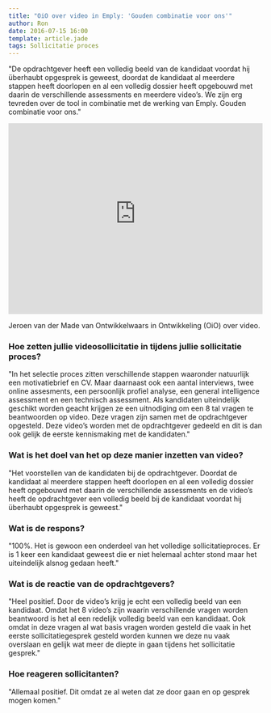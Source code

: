 ```yaml
---
title: "OiO over video in Emply: 'Gouden combinatie voor ons'"
author: Ron
date: 2016-07-15 16:00
template: article.jade
tags: Sollicitatie proces
---
```


<div class="first-paragraph">
"De opdrachtgever heeft een volledig beeld van de kandidaat voordat hij überhaubt opgesprek is geweest, doordat de kandidaat al meerdere stappen heeft doorlopen en al een volledig dossier heeft opgebouwd met daarin de verschillende assessments en meerdere video’s. We zijn erg tevreden over de tool in combinatie met de werking van Emply. Gouden combinatie voor ons."
</div>

<span class="more"></span>

<div class="small-11 medium-8 small-centered">
  <div style="position: relative; padding-bottom: 75%; padding-top: 0px; height: 0; overflow: hidden;"><iframe frameborder="0" style="position:absolute; top: 0; left: 0; width: 100%; height: 100%;" src="https://videoreferentie.flipbase.com/embed/f41c2fdc-55a4-41ae-b247-214e35b04fc8" allowfullscreen=""></iframe></div>
  <p class="video-caption">Jeroen van der Made van Ontwikkelwaars in Ontwikkeling (OiO) over video.</p>
</div>

<div class="small-10 medium-6 small-centered">

### Hoe zetten jullie videosollicitatie in tijdens jullie sollicitatie proces?
"In het selectie proces zitten verschillende stappen waaronder natuurlijk een motivatiebrief en CV. Maar daarnaast ook een aantal interviews, twee online assesments, een persoonlijk profiel analyse, een general intelligence assessment en een technisch assessment. Als kandidaten uiteindelijk geschikt worden geacht krijgen ze een uitnodiging om een 8 tal vragen te beantwoorden op video. Deze vragen zijn samen met de opdrachtgever opgesteld. Deze video’s worden met de opdrachtgever gedeeld en dit is dan ook gelijk de eerste kennismaking met de kandidaten."

### Wat is het doel van het op deze manier inzetten van video?
"Het voorstellen van de kandidaten bij de opdrachtgever. Doordat de kandidaat al meerdere stappen heeft doorlopen en al een volledig dossier heeft opgebouwd met daarin de verschillende assessments en de video’s heeft de opdrachtgever een volledig beeld bij de kandidaat voordat hij überhaubt opgesprek is geweest."

### Wat is de respons?
"100%. Het is gewoon een onderdeel van het volledige sollicitatieproces. Er is 1 keer een kandidaat geweest die er niet helemaal achter stond maar het uiteindelijk alsnog gedaan heeft."

### Wat is de reactie van de opdrachtgevers?
"Heel positief. Door de video’s krijg je echt een volledig beeld van een kandidaat. Omdat het 8 video’s zijn waarin verschillende vragen worden beantwoord is het al een redelijk volledig beeld van een kandidaat. Ook omdat in deze vragen al wat basis vragen worden gesteld die vaak in het eerste sollicitatiegesprek gesteld worden kunnen we deze nu vaak overslaan en gelijk wat meer de diepte in gaan tijdens het sollicitatie gesprek."

### Hoe reageren sollicitanten?
"Allemaal positief. Dit omdat ze al weten dat ze door gaan en op gesprek mogen komen."